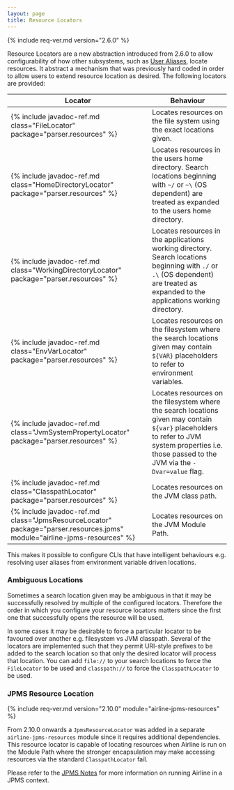 ```yaml
---
layout: page
title: Resource Locators
---
```


{% include req-ver.md version="2.6.0" %}

Resource Locators are a new abstraction introduced from 2.6.0 to allow configurability of how other subsystems, such as
[User Aliases](aliases.html), locate resources.  It abstract a mechanism that was previously hard coded in order to
allow users to extend resource location as desired.  The following locators are provided:

| Locator | Behaviour |
|--------------|----------------|
| {% include javadoc-ref.md class="FileLocator" package="parser.resources" %} | Locates resources on the file system using the exact locations given. |
| {% include javadoc-ref.md class="HomeDirectoryLocator" package="parser.resources" %} | Locates resources in the users home directory.  Search locations beginning with `~/` or `~\` (OS dependent) are treated as expanded to the users home directory. |
| {% include javadoc-ref.md class="WorkingDirectoryLocator" package="parser.resources" %} | Locates resources in the applications working directory.  Search locations beginning with `./` or `.\` (OS dependent) are treated as expanded to the applications working directory. |
| {% include javadoc-ref.md class="EnvVarLocator" package="parser.resources" %} | Locates resources on the filesystem where the search locations given may contain `${VAR}` placeholders to refer to environment variables. |
| {% include javadoc-ref.md class="JvmSystemPropertyLocator" package="parser.resources" %} | Locates resources on the filesystem where the search locations given may contain `${var}` placeholders to refer to JVM system properties i.e. those passed to the JVM via the `-Dvar=value` flag. |
| {% include javadoc-ref.md class="ClasspathLocator" package="parser.resources" %} | Locates resources on the JVM class path. |
| {% include javadoc-ref.md class="JpmsResourceLocator" package="parser.resources.jpms" module="airline-jpms-resources" %} | Locates resources on the JVM Module Path.

This makes it possible to configure CLIs that have intelligent behaviours e.g. resolving user aliases from environment variable driven locations.

### Ambiguous Locations

Sometimes a search location given may be ambiguous in that it may be successfully resolved by multiple of the configured
locators.  Therefore the order in which you configure your resource locators matters since the first one that
successfully opens the resource will be used.

In some cases it may be desirable to force a particular locator to be favoured over another e.g. filesystem vs JVM
classpath.  Several of the locators are implemented such that they permit URI-style prefixes to be added to the search
location so that only the desired locator will process that location.  You can add `file://` to your search locations to
force the `FileLocator` to be used and `classpath://` to force the `ClasspathLocator` to be used.

### JPMS Resource Location

{% include req-ver.md version="2.10.0" module="airline-jpms-resources" %}

From 2.10.0 onwards a `JpmsResourceLocator` was added in a separate `airline-jpms-resources` module since it requires
additional dependencies.  This resource locator is capable of locating resources when Airline is run on the Module Path
where the stronger encapsulation may make accessing resources via the standard `ClasspathLocator` fail.

Please refer to the [JPMS Notes](jdk.html#jpms) for more information on running Airline in a JPMS context.

